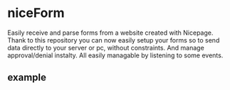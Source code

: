 # niceForm
Easily receive and parse forms from a  website created with Nicepage. Thank to this repository you can now easily setup your forms so to send data directly to your server or pc, without constraints. And manage approval/denial instalty. All easily managable by listening to some events.

## example
